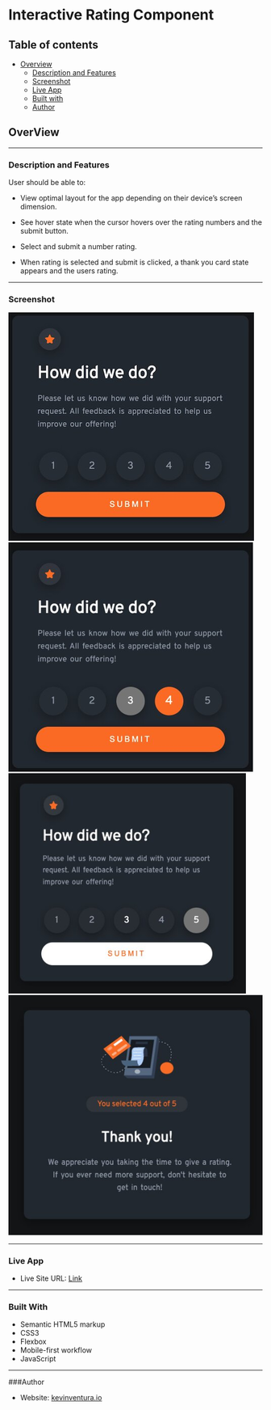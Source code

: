 # Interactive Rating Component

## Table of contents

- [Overview](#overview)
  - [Description and Features](#description-and-features)
  - [Screenshot](#screenshot)
  - [Live App](#live-app)
  - [Built with](#built-with)
  - [Author](#author)

## OverView

---

### Description and Features

User should be able to:

- View optimal layout for the app depending on their device’s screen dimension.

- See hover state when the cursor hovers over the rating numbers and the submit button.

- Select and submit a number rating.

- When rating is selected and submit is clicked, a thank you card state appears and the users rating.

---

### Screenshot

![Image 1](images/desk1.jpg)
![Image 2](images/desk2.jpg)
![Image 3](images/desk3.jpg)
![Image 4](images/desk4.jpg)

---

### Live App

- Live Site URL: [Link](https://651456467f17f80008b1131b--cozy-panda-7f770e.netlify.app/)

---

### Built With

- Semantic HTML5 markup
- CSS3
- Flexbox
- Mobile-first workflow
- JavaScript

---

###Author

- Website: [kevinventura.io](https://kevinventura.io/)
